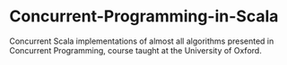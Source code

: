 # Concurrent-Programming-in-Scala
Concurrent Scala implementations of almost all algorithms presented in Concurrent Programming, course taught at the University of Oxford.